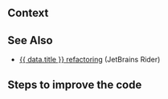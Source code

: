 
## Context

## See Also

* [{{ data.title }} refactoring](https://www.jetbrains.com/help/rider/Main_Set_of_Refactorings.html) (JetBrains Rider)

## Steps to improve the code

